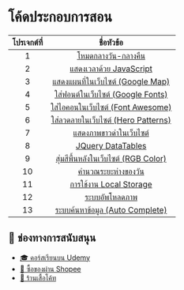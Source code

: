 # โค้ดประกอบการสอน
| โปรเจกต์ที่ |                   ชื่อหัวข้อ                   |
|:----:|:------------------------------------------:|
|   1  | [โหมดกลางวัน-กลางคืน](https://codepen.io/kongruksiamza/pen/QWVRLMg) |
|   2  | [แสดงเวลาด้วย JavaScript](https://codepen.io/kongruksiamza/pen/wvERMbp) |
|   3  | [แสดงแผนที่ในเว็บไซต์ (Google Map)](https://codepen.io/kongruksiamza/pen/qBMLNLJ) |
|   4  | [ใส่ฟอนต์ในเว็บไซต์ (Google Fonts)](https://codepen.io/kongruksiamza/pen/dyqaapY) |
|   5  |[ใส่ไอคอนในเว็บไซต์ (Font Awesome)](https://codepen.io/kongruksiamza/pen/YzOBbdV) |
|   6  |[ใส่ลวดลายในเว็บไซต์ (Hero Patterns)](https://codepen.io/kongruksiamza/pen/jOvJZqY) |
|   7  |[แสดงภาพขาวดำในเว็บไซต์](https://codepen.io/kongruksiamza/pen/MWPBamw) |
|   8  | [JQuery DataTables](https://codepen.io/kongruksiamza/pen/WNaKQRB) |
|   9  |[สุ่มสีพื้นหลังในเว็บไซต์ (RGB Color)](https://codepen.io/kongruksiamza/pen/JjmEoaG) |
|  10  |[คำนวณระยะห่างของวัน](https://codepen.io/kongruksiamza/pen/BaqPoWv) |
|  11  |[การใช้งาน Local Storage](https://codepen.io/kongruksiamza/pen/abRpzYb) |
|  12  |[ระบบอัพโหลดภาพ](https://codepen.io/kongruksiamza/pen/qBJREqB) |
|  13  |[ระบบค้นหาข้อมูล (Auto Complete)](ระบบค้นหาข้อมูล (Auto Complete)) |

## 💖 ช่องทางการสนับสนุน
- [🎓 คอร์สเรียนบน Udemy ](https://www.udemy.com/user/kong-ruksiam/)
- [🛒 ซื้อของผ่าน Shopee](https://shope.ee/3plB9kVnPd)
- [🧥 ร้านเสื้อโค้ท](https://www.instagram.com/coat2namsshop/)
